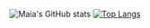 ![Maia's GitHub stats](https://github-readme-stats.vercel.app/api?username=maiaflow&show_icons=true&theme=tokyonight)
[![Top Langs](https://github-readme-stats.vercel.app/api/top-langs/?username=maiaflow&layout_compact&theme=tokyonight)](https://github.com/anuraghazra/github-readme-stats)
